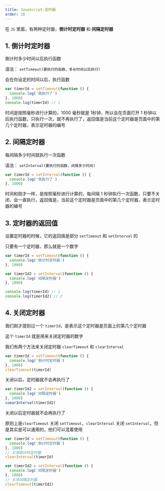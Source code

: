 ```yaml
---
title: JavaScript-定时器
order: 18
---
```


在 `JS` 里面，有两种定时器，**倒计时定时器** 和 **间隔定时器**

## 1. 倒计时定时器

倒计时多少时间以后执行函数

语法： `setTimeout(要执行的函数，多长时间以后执行)`

会在你设定的时间以后，执行函数

```javascript
var timerId = setTimeout(function () {
  console.log('我执行了')
}, 1000)
console.log(timerId) // 1
```

时间是按照毫秒进行计算的，1000 毫秒就是 1秒钟，所以会在页面打开 1 秒钟以后执行函数，只执行一次，就不再执行了，返回值是当前这个定时器是页面中的第几个定时器，表示定时器的编号

## 2. 间隔定时器

每间隔多少时间就执行一次函数

语法： `setInterval(要执行的函数，间隔多少时间)`

```javascript
var timerId = setInterval(function () {
  console.log('我执行了')
}, 1000)
```

时间和刚才一样，是按照毫秒进行计算的，每间隔 1 秒钟执行一次函数，只要不关闭，会一直执行，返回值是，当前这个定时器是页面中的第几个定时器，表示定时器的编号

## 3. 定时器的返回值

设置定时器的时候，它的返回值是部分 `setTimeout` 和 `setInterval` 的

只要有一个定时器，那么就是一个数字

```javascript
var timerId = setTimeout(function () {
  console.log('倒计时定时器')
}, 1000)

var timerId2 = setInterval(function () {
  console.log('间隔定时器')
}, 1000)

console.log(timerId) // 1
console.log(timerId2) // 2
```

## 4. 关闭定时器

我们刚才提到过一个 `timerId`，是表示这个定时器是页面上的第几个定时器

这个 `timerId` 就是用来关闭定时器的数字

我们有两个方法来关闭定时器 `clearTimeout` 和 `clearInterval`

```javascript
var timerId = setTimeout(function () {
  console.log('倒计时定时器')
}, 1000)
clearTimeout(timerId)
```

关闭以后，定时器就不会再执行了

```javascript
var timerId2 = setInterval(function () {
  console.log('间隔定时器')
}, 1000)
coearInterval(timerId2)
```

关闭以后定时器就不会再执行了

原则上是`clearTimeout` 关闭 `setTimeout`，`clearInterval` 关闭 `setInterval`，但是其实是可以通用的，他们可以混着使用

```javascript
var timerId = setTimeout(function () {
  console.log('倒计时定时器')
}, 1000)
// 关闭倒计时定时器
clearInterval(timerId)

var timerId2 = setInterval(function () {
  console.log('间隔定时器')
}, 1000)
// 关闭间隔定时器
clearTimeout(timerId2)
```

